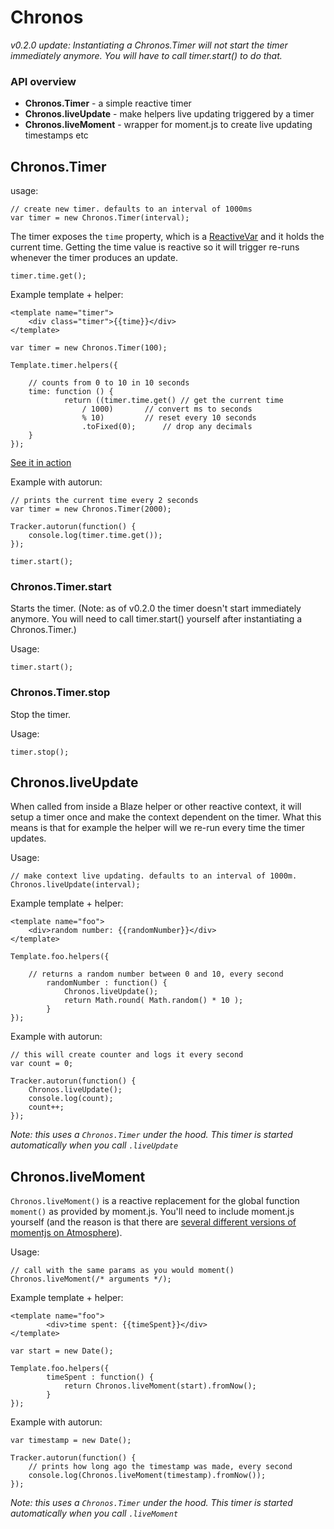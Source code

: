 # Chronos

_v0.2.0 update: Instantiating a Chronos.Timer will not start the timer immediately anymore. You will have to call timer.start() to do that._

### API overview

 * __Chronos.Timer__ - a simple reactive timer
 * __Chronos.liveUpdate__ - make helpers live updating triggered by a timer
 * __Chronos.liveMoment__ - wrapper for moment.js to create live updating timestamps etc
 
## Chronos.Timer
usage:

	// create new timer. defaults to an interval of 1000ms
	var timer = new Chronos.Timer(interval);
	
The timer exposes the `time` property, which is a [ReactiveVar](http://docs.meteor.com/#/full/reactivevar) and it holds the current time.
Getting the time value is reactive so it will trigger re-runs whenever the timer produces an update.

	timer.time.get();

Example template + helper:
	
	<template name="timer">
  		<div class="timer">{{time}}</div>
	</template>
	
	var timer = new Chronos.Timer(100);

	Template.timer.helpers({
		
		// counts from 0 to 10 in 10 seconds
  		time: function () {
    			return ((timer.time.get() // get the current time
    				/ 1000) 	  // convert ms to seconds
    				% 10)		  // reset every 10 seconds
    				.toFixed(0);	  // drop any decimals
 		}	
 	});

[See it in action](http://meteorpad.com/pad/3KRq7khsXWYmDkDK4/Chronos.Timer)

Example with autorun: 	

	// prints the current time every 2 seconds
	var timer = new Chronos.Timer(2000);
	
	Tracker.autorun(function() {
		console.log(timer.time.get());
	});
	
	timer.start();

### Chronos.Timer.start
Starts the timer. (Note: as of v0.2.0 the timer doesn't start immediately anymore. You will need to call timer.start() yourself after instantiating a Chronos.Timer.)

Usage:

	timer.start();
	

### Chronos.Timer.stop
Stop the timer.

Usage:

	timer.stop();
	
## Chronos.liveUpdate
When called from inside a Blaze helper or other reactive context, it will setup a timer once and make the context dependent on the timer. What this means is that for example the helper will we re-run every time the timer updates.

Usage:

	// make context live updating. defaults to an interval of 1000m.
	Chronos.liveUpdate(interval);

Example template + helper:
	
	<template name="foo">
		<div>random number: {{randomNumber}}</div>
	</template>
	
	Template.foo.helpers({
	
		// returns a random number between 0 and 10, every second
    		randomNumber : function() {
    			Chronos.liveUpdate();
        		return Math.round( Math.random() * 10 );
    		}
	});

Example with autorun:

	// this will create counter and logs it every second
	var count = 0;
	
	Tracker.autorun(function() {
		Chronos.liveUpdate();
		console.log(count);
		count++;
	});
	
_Note: this uses a `Chronos.Timer` under the hood. This timer is started automatically when you call `.liveUpdate`_

## Chronos.liveMoment
`Chronos.liveMoment()` is a reactive replacement for the global function `moment()` as provided by moment.js. You'll need to include moment.js yourself (and the reason is that there are [several different versions of momentjs on Atmosphere](https://atmospherejs.com/?q=moment)).

Usage:

	// call with the same params as you would moment()
	Chronos.liveMoment(/* arguments */); 
 
Example template + helper:

	<template name="foo">
    		<div>time spent: {{timeSpent}}</div>
	</template>

	var start = new Date();

	Template.foo.helpers({
    		timeSpent : function() {
        		return Chronos.liveMoment(start).fromNow();
    		}
	});

Example with autorun:

	var timestamp = new Date();
	
	Tracker.autorun(function() {
		// prints how long ago the timestamp was made, every second
		console.log(Chronos.liveMoment(timestamp).fromNow());
	});
	
_Note: this uses a `Chronos.Timer` under the hood. This timer is started automatically when you call `.liveMoment`_
